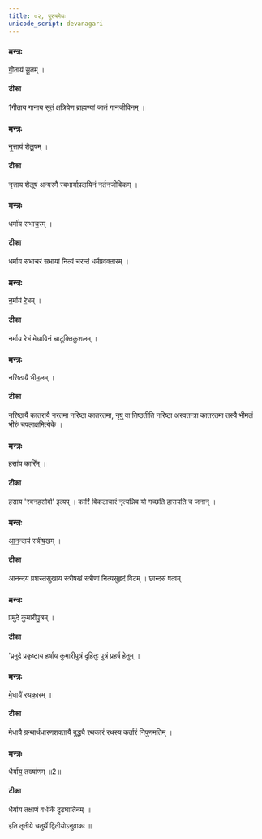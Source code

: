 ```yaml
---
title: ०२, पुरुषमेधः  
unicode_script: devanagari
---
```



###  मन्त्रः
गी॒ताय॑ सू॒तम् ।

#### टीका
1गीताय गानाय सूतं क्षत्रियेण ब्राह्मण्यां जातं गानजीविनम् ।
###  मन्त्रः
नृ॒त्ताय॑ शैलू॒षम् ।

#### टीका
नृत्ताय शैलूषं अन्यस्मै स्वभार्याप्रदायिनं नर्तनजीविकम् ।
###  मन्त्रः

धर्मा॑य सभाच॒रम् ।
#### टीका
धर्माय सभाचरं सभायां नित्यं चरन्तं धर्मप्रवक्तारम् ।
###  मन्त्रः
न॒र्माय॑ रे॒भम् ।

#### टीका
नर्माय रेभं मेधाविनं चाटूक्तिकुशलम् ।
###  मन्त्रः
नरि॑ष्ठायै भीम॒लम् ।

#### टीका
नरिष्ठायै कातरायै नरतमा नरिष्ठा कातरतमा, नृषु वा तिष्ठतीति नरिष्ठा अस्वतन्त्रा कातरतमा तस्यै भीमलं भीरुं चपलाक्षमित्येके ।
###  मन्त्रः
हसा॑य॒ कारि᳚म् ।

#### टीका
हसाय 'स्वनहसोर्वा' इत्यप् । कारिं विकटाचारं नृत्यन्निव यो गच्छति हासयति च जनान् ।
###  मन्त्रः
आ॒न॒न्दाय॑ स्त्रीष॒खम् ।


#### टीका
आनन्दय प्रशस्तसुखाय स्त्रीषखं स्त्रीणां नित्यसुहृदं विटम् । छान्दसं षत्वम्
###  मन्त्रः
प्रमुदे॑ कुमारीपु॒त्रम् ।

#### टीका

'प्रमुदे प्रकृष्टाय हर्षाय कुमारीपुत्रं दुहितुः पुत्रं प्रहर्ष हेतुम् ।
###  मन्त्रः
मे॒धायै॑ रथका॒रम् ।

#### टीका
मेधायै ग्रन्थार्थधारणशक्तायै बुद्ध्यै रथकारं रथस्य कर्तारं निपुणमतिम् ।
###  मन्त्रः
धैर्या॑य॒ तख्षा॑णम् ॥2॥  

#### टीका
धैर्याय तक्षाणं वर्धकिं दृढघातिनम् ॥  

इति तृतीये चतुर्थे द्वितीयोऽनुवाकः ॥  

